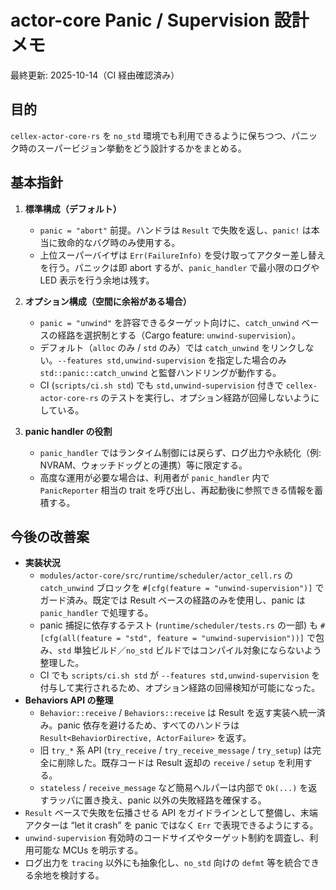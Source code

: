 # actor-core Panic / Supervision 設計メモ

最終更新: 2025-10-14（CI 経由確認済み）

## 目的

`cellex-actor-core-rs` を `no_std` 環境でも利用できるように保ちつつ、パニック時のスーパービジョン挙動をどう設計するかをまとめる。

## 基本指針

1. **標準構成（デフォルト）**
   - `panic = "abort"` 前提。ハンドラは `Result` で失敗を返し、`panic!` は本当に致命的なバグ時のみ使用する。
   - 上位スーパーバイザは `Err(FailureInfo)` を受け取ってアクター差し替えを行う。パニックは即 abort するが、`panic_handler` で最小限のログや LED 表示を行う余地は残す。

2. **オプション構成（空間に余裕がある場合）**
   - `panic = "unwind"` を許容できるターゲット向けに、`catch_unwind` ベースの経路を選択制とする（Cargo feature: `unwind-supervision`）。
   - デフォルト（`alloc` のみ / `std` のみ）では `catch_unwind` をリンクしない。`--features std,unwind-supervision` を指定した場合のみ `std::panic::catch_unwind` と監督ハンドリングが動作する。
   - CI (`scripts/ci.sh std`) でも `std,unwind-supervision` 付きで `cellex-actor-core-rs` のテストを実行し、オプション経路が回帰しないようにしている。

3. **panic handler の役割**
   - `panic_handler` ではランタイム制御には戻らず、ログ出力や永続化（例: NVRAM、ウォッチドッグとの連携）等に限定する。
   - 高度な運用が必要な場合は、利用者が `panic_handler` 内で `PanicReporter` 相当の trait を呼び出し、再起動後に参照できる情報を蓄積する。

## 今後の改善案

- **実装状況**
  - `modules/actor-core/src/runtime/scheduler/actor_cell.rs` の `catch_unwind` ブロックを `#[cfg(feature = "unwind-supervision")]` でガード済み。既定では Result ベースの経路のみを使用し、panic は `panic_handler` で処理する。
  - panic 捕捉に依存するテスト (`runtime/scheduler/tests.rs` の一部) も `#[cfg(all(feature = "std", feature = "unwind-supervision"))]` で包み、`std` 単独ビルド／`no_std` ビルドではコンパイル対象にならないよう整理した。
  - CI でも `scripts/ci.sh std` が `--features std,unwind-supervision` を付与して実行されるため、オプション経路の回帰検知が可能になった。
- **Behaviors API の整理**
  - `Behavior::receive` / `Behaviors::receive` は Result を返す実装へ統一済み。panic 依存を避けるため、すべてのハンドラは `Result<BehaviorDirective, ActorFailure>` を返す。
  - 旧 `try_*` 系 API (`try_receive` / `try_receive_message` / `try_setup`) は完全に削除した。既存コードは Result 返却の `receive` / `setup` を利用する。
  - `stateless` / `receive_message` など簡易ヘルパーは内部で `Ok(...)` を返すラッパに置き換え、panic 以外の失敗経路を確保する。
- `Result` ベースで失敗を伝播させる API をガイドラインとして整備し、末端アクターは “let it crash” を panic ではなく `Err` で表現できるようにする。
- `unwind-supervision` 有効時のコードサイズやターゲット制約を調査し、利用可能な MCUs を明示する。
- ログ出力を `tracing` 以外にも抽象化し、`no_std` 向けの `defmt` 等を統合できる余地を検討する。
